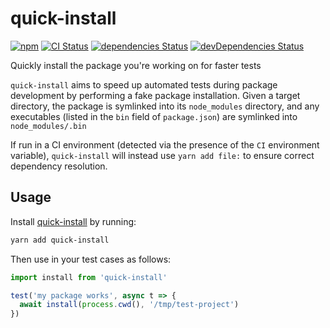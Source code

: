# quick-install
[![npm](https://img.shields.io/npm/v/quick-install.svg)](https://www.npmjs.com/package/quick-install)
[![CI Status](https://github.com/vinsonchuong/quick-install/workflows/CI/badge.svg)](https://github.com/vinsonchuong/quick-install/actions?query=workflow%3ACI)
[![dependencies Status](https://david-dm.org/vinsonchuong/quick-install/status.svg)](https://david-dm.org/vinsonchuong/quick-install)
[![devDependencies Status](https://david-dm.org/vinsonchuong/quick-install/dev-status.svg)](https://david-dm.org/vinsonchuong/quick-install?type=dev)

Quickly install the package you're working on for faster tests

`quick-install` aims to speed up automated tests during package development by
performing a fake package installation. Given a target directory, the package is
symlinked into its `node_modules` directory, and any executables (listed in the
`bin` field of `package.json`) are symlinked into `node_modules/.bin`

If run in a CI environment (detected via the presence of the `CI` environment
variable), `quick-install` will instead use `yarn add file:` to ensure correct
dependency resolution.

## Usage
Install [quick-install](https://www.npmjs.com/package/quick-install)
by running:

```sh
yarn add quick-install
```

Then use in your test cases as follows:

```js
import install from 'quick-install'

test('my package works', async t => {
  await install(process.cwd(), '/tmp/test-project')
})
```

